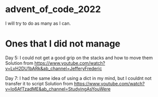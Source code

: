 # advent_of_code_2022

I will try to do as many as I can.

# Ones that I did not manage

Day 5: I could not get a good grip on the stacks and how to move them 
  Solution from https://www.youtube.com/watch?v=LvH2DU1bARk&ab_channel=JefferyFrederic

Day 7: I had the same idea of using a dict in my mind, but I couldnt not transfer it to script
  Solution from https://www.youtube.com/watch?v=Io6AfTzadME&ab_channel=StudyingAsYouWere
